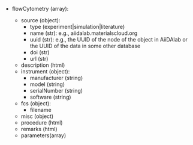 - flowCytometry (array<object>):
  - source (object):
    - type (experiment|simulation|literature)
    - name (str): e.g., aiidalab.materialscloud.org
    - uuid (str): e.g., the UUID of the node of the object in AiiDAlab or the UUID of the data in some other database
    - doi (str)
    - url (str)
  - description (html)
  - instrument (object):
    - manufacturer (string)
    - model (string)
    - serialNumber (string)
    - software (string)
  - fcs (object):
    - filename
  - misc (object)
  - procedure (html)
  - remarks (html)
  - parameters(array<object>)
